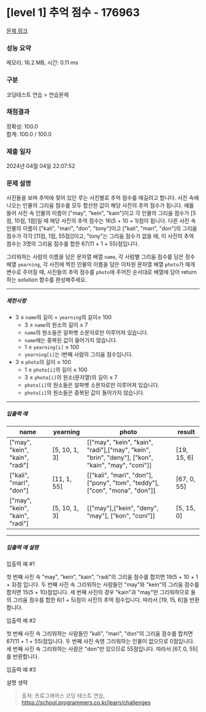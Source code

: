 # [level 1] 추억 점수 - 176963 

[문제 링크](https://school.programmers.co.kr/learn/courses/30/lessons/176963) 

### 성능 요약

메모리: 16.2 MB, 시간: 0.11 ms

### 구분

코딩테스트 연습 > 연습문제

### 채점결과

정확성: 100.0<br/>합계: 100.0 / 100.0

### 제출 일자

2024년 04월 04일 22:07:52

### 문제 설명

<p style="user-select: auto !important;">사진들을 보며 추억에 젖어 있던 루는 사진별로 추억 점수를 매길려고 합니다. 사진 속에 나오는 인물의 그리움 점수를 모두 합산한 값이 해당 사진의 추억 점수가 됩니다. 예를 들어 사진 속 인물의 이름이 ["may", "kein", "kain"]이고 각 인물의 그리움 점수가 [5점, 10점, 1점]일 때 해당 사진의 추억 점수는 16(5 + 10 + 1)점이 됩니다. 다른 사진 속 인물의 이름이 ["kali", "mari", "don", "tony"]이고 ["kali", "mari", "don"]의 그리움 점수가 각각 [11점, 1점, 55점]]이고, "tony"는 그리움 점수가 없을 때, 이 사진의 추억 점수는 3명의 그리움 점수를 합한 67(11 + 1 + 55)점입니다.</p>

<p style="user-select: auto !important;">그리워하는 사람의 이름을 담은 문자열 배열 <code style="user-select: auto !important;">name</code>, 각 사람별 그리움 점수를 담은 정수 배열 <code style="user-select: auto !important;">yearning</code>, 각 사진에 찍힌 인물의 이름을 담은 이차원 문자열 배열 <code style="user-select: auto !important;">photo</code>가 매개변수로 주어질 때, 사진들의 추억 점수를 <code style="user-select: auto !important;">photo</code>에 주어진 순서대로 배열에 담아 return하는 solution 함수를 완성해주세요.</p>

<hr style="user-select: auto !important;">

<h5 style="user-select: auto !important;">제한사항</h5>

<ul style="user-select: auto !important;">
<li style="user-select: auto !important;">3 ≤ <code style="user-select: auto !important;">name</code>의 길이 = <code style="user-select: auto !important;">yearning</code>의 길이≤ 100

<ul style="user-select: auto !important;">
<li style="user-select: auto !important;">3 ≤ <code style="user-select: auto !important;">name</code>의 원소의 길이 ≤ 7</li>
<li style="user-select: auto !important;"><code style="user-select: auto !important;">name</code>의 원소들은 알파벳 소문자로만 이루어져 있습니다.</li>
<li style="user-select: auto !important;"><code style="user-select: auto !important;">name</code>에는 중복된 값이 들어가지 않습니다.</li>
<li style="user-select: auto !important;">1 ≤ <code style="user-select: auto !important;">yearning[i]</code> ≤ 100</li>
<li style="user-select: auto !important;"><code style="user-select: auto !important;">yearning[i]</code>는 i번째 사람의 그리움 점수입니다.</li>
</ul></li>
<li style="user-select: auto !important;">3 ≤ <code style="user-select: auto !important;">photo</code>의 길이 ≤ 100

<ul style="user-select: auto !important;">
<li style="user-select: auto !important;">1 ≤ <code style="user-select: auto !important;">photo[i]</code>의 길이 ≤ 100</li>
<li style="user-select: auto !important;">3 ≤ <code style="user-select: auto !important;">photo[i]</code>의 원소(문자열)의 길이 ≤ 7</li>
<li style="user-select: auto !important;"><code style="user-select: auto !important;">photo[i]</code>의 원소들은 알파벳 소문자로만 이루어져 있습니다.</li>
<li style="user-select: auto !important;"><code style="user-select: auto !important;">photo[i]</code>의 원소들은 중복된 값이 들어가지 않습니다.</li>
</ul></li>
</ul>

<hr style="user-select: auto !important;">

<h5 style="user-select: auto !important;">입출력 예</h5>
<table class="table" style="user-select: auto !important;">
        <thead style="user-select: auto !important;"><tr style="user-select: auto !important;">
<th style="user-select: auto !important;">name</th>
<th style="user-select: auto !important;">yearning</th>
<th style="user-select: auto !important;">photo</th>
<th style="user-select: auto !important;">result</th>
</tr>
</thead>
        <tbody style="user-select: auto !important;"><tr style="user-select: auto !important;">
<td style="user-select: auto !important;">["may", "kein", "kain", "radi"]</td>
<td style="user-select: auto !important;">[5, 10, 1, 3]</td>
<td style="user-select: auto !important;">[["may", "kein", "kain", "radi"],["may", "kein", "brin", "deny"], ["kon", "kain", "may", "coni"]]</td>
<td style="user-select: auto !important;">[19, 15, 6]</td>
</tr>
<tr style="user-select: auto !important;">
<td style="user-select: auto !important;">["kali", "mari", "don"]</td>
<td style="user-select: auto !important;">[11, 1, 55]</td>
<td style="user-select: auto !important;">[["kali", "mari", "don"], ["pony", "tom", "teddy"], ["con", "mona", "don"]]</td>
<td style="user-select: auto !important;">[67, 0, 55]</td>
</tr>
<tr style="user-select: auto !important;">
<td style="user-select: auto !important;">["may", "kein", "kain", "radi"]</td>
<td style="user-select: auto !important;">[5, 10, 1, 3]</td>
<td style="user-select: auto !important;">[["may"],["kein", "deny", "may"], ["kon", "coni"]]</td>
<td style="user-select: auto !important;">[5, 15, 0]</td>
</tr>
</tbody>
      </table>
<hr style="user-select: auto !important;">

<h5 style="user-select: auto !important;">입출력 예 설명</h5>

<p style="user-select: auto !important;">입출력 예 #1</p>

<p style="user-select: auto !important;">첫 번째 사진 속 "may", "kein", "kain", "radi"의 그리움 점수를 합치면 19(5 + 10 + 1 + 3)점 입니다. 두 번째 사진 속 그리워하는 사람들인 "may"와 "kein"의 그리움 점수를 합치면 15(5 + 10)점입니다. 세 번째 사진의 경우 "kain"과 "may"만 그리워하므로 둘의 그리움 점수를 합한 6(1 + 5)점이 사진의 추억 점수입니다. 따라서 [19, 15, 6]을 반환합니다.</p>

<p style="user-select: auto !important;">입출력 예 #2</p>

<p style="user-select: auto !important;">첫 번째 사진 속 그리워하는 사람들인 "kali", "mari", "don"의 그리움 점수를 합치면 67(11 + 1 + 55)점입니다. 두 번째 사진 속엔 그리워하는 인물이 없으므로 0점입니다. 세 번째 사진 속 그리워하는 사람은 "don"만 있으므로 55점입니다. 따라서 [67, 0, 55]를 반환합니다.</p>

<p style="user-select: auto !important;">입출력 예 #3</p>

<p style="user-select: auto !important;">설명 생략</p>


> 출처: 프로그래머스 코딩 테스트 연습, https://school.programmers.co.kr/learn/challenges